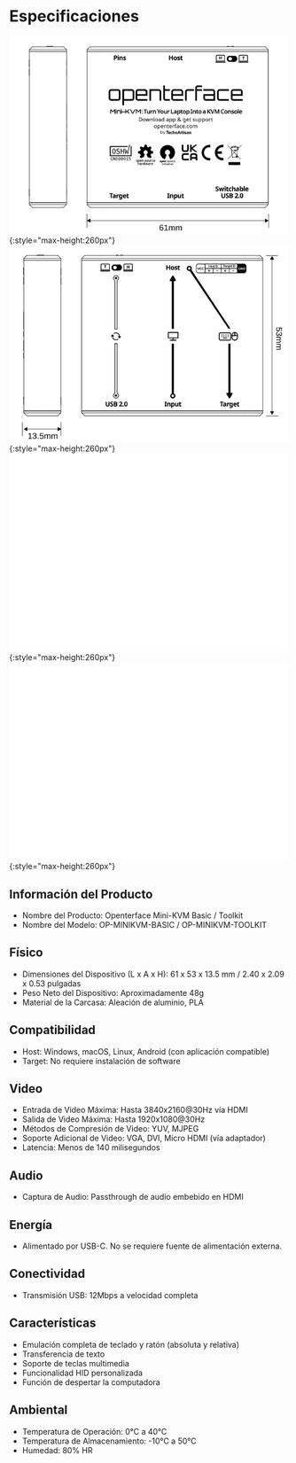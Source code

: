 # Especificaciones

![lig-front](images/product/minikvm-v1-9-front.svg#only-light){:style="max-height:260px"}
![lig-back](images/product/minikvm-v1-9-back.svg#only-light){:style="max-height:260px"}
![lig-front](images/product/minikvm-v1-9-front_1.svg#only-dark){:style="max-height:260px"}
![lig-back](images/product/minikvm-v1-9-back_1.svg#only-dark){:style="max-height:260px"}

## Información del Producto
- Nombre del Producto: Openterface Mini-KVM Basic / Toolkit
- Nombre del Modelo: OP-MINIKVM-BASIC / OP-MINIKVM-TOOLKIT

## Físico
- Dimensiones del Dispositivo (L x A x H): 61 x 53 x 13.5 mm / 2.40 x 2.09 x 0.53 pulgadas
- Peso Neto del Dispositivo: Aproximadamente 48g
- Material de la Carcasa: Aleación de aluminio, PLA

## Compatibilidad
- Host: Windows, macOS, Linux, Android (con aplicación compatible)
- Target: No requiere instalación de software

## Video
- Entrada de Video Máxima: Hasta 3840x2160@30Hz vía HDMI
- Salida de Video Máxima: Hasta 1920x1080@30Hz
- Métodos de Compresión de Video: YUV, MJPEG
- Soporte Adicional de Video: VGA, DVI, Micro HDMI (vía adaptador)
- Latencia: Menos de 140 milisegundos

## Audio
- Captura de Audio: Passthrough de audio embebido en HDMI

## Energía
- Alimentado por USB-C. No se requiere fuente de alimentación externa.

## Conectividad
- Transmisión USB: 12Mbps a velocidad completa

## Características
- Emulación completa de teclado y ratón (absoluta y relativa)
- Transferencia de texto
- Soporte de teclas multimedia
- Funcionalidad HID personalizada
- Función de despertar la computadora

## Ambiental
- Temperatura de Operación: 0°C a 40°C
- Temperatura de Almacenamiento: -10°C a 50°C
- Humedad: 80% HR